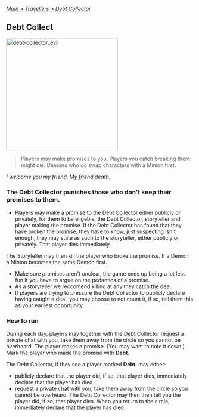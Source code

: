 [*Main >*](https://github.com/PowerofMoll/Mining-Timing---A-fancreation-to-Blood-on-the-Clocktower/blob/main/README.md)
[_Travellers >_](https://github.com/PowerofMoll/Mining-Timing---A-fancreation-to-Blood-on-the-Clocktower/blob/main/Travellers/README.md)
[_Debt Collector_](https://github.com/PowerofMoll/Mining-Timing---A-fancreation-to-Blood-on-the-Clocktower/blob/main/Travellers/Debt-Collector/README.md)

## Debt Collect

<img src="https://github.com/user-attachments/assets/40e6173e-ff47-4eec-9879-7a9bc2eeb72f" alt="debt-collector_evil" width="300" height="300">

> Players may make promises to you. Players you catch breaking them: might die. Demons who do swap characters with a Minion first.

*I welcome you my friend. My friend death.*

### The Debt Collector punishes those who don't keep their promises to them.
- Players may make a promise to the Debt Collector either publicly or privately, for them to be eligeble, the Debt Collector, storyteller and player making the promise. If the Debt Collector has found that they have broken the promise, they have to know, just suspecting isn't enough, they may state as such to the storyteller, either publicly or privately. That player dies immediately.

The Storyteller may then kill the player who broke the promise. If a Demon, a Minion becomes the same Demon first.
- Make sure promises aren't unclear, the game ends up being a lot less fun if you have to argue on the pedantics of a promise.
- As a storyteller we reccomend killing at any they catch the deal.
- If players are trying to pressure the Debt Collector to publicly declare having caught a deal, you may choose to not count it, if so, tell them this as your earliest opportunity.

### How to run
During each day, players may together with the Debt Collector request a private chat with you, take them away from the circle so you cannot be overheard. The player makes a promise. (You may want to note it down.) Mark the player who made the promise with **Debt**. 

The Debt Collector, if they see a player marked **Debt**, may either:
- publicly declare that the player did, if so, that player dies, immediately declare that the player has died.
- request a private chat with you, take them away from the circle so you cannot be overheard. The Debt Collector may then then tell you the player did, if so, that player dies. When you return to the circle, immediately declare that the player has died.

